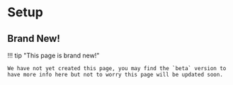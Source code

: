 # Setup

## Brand New!

!!! tip "This page is brand new!"

    We have not yet created this page, you may find the `beta` version to have more info here but not to worry this page will be updated soon.
